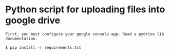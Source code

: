 # Python script for uploading files into google drive
```
First, you must configure your google console app. Read a pydrive lib documentation.
```
```
$ pip install -r requirements.txt
```

